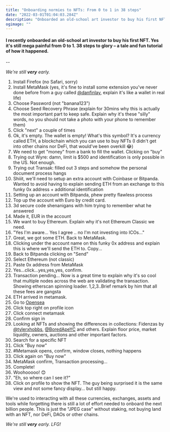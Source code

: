 ```yaml
---
title: "Onboarding normies to NFTs: From 0 to 1 in 38 steps"
date: "2022-03-01T01:04:03.284Z"
description: "Onboarded an old-school art investor to buy his first NFT. Yes it's mega painful and we're still early."
ogimage: ""
---
```


#### I recently onboarded an old-school art investor to buy his first NFT. Yes it's still mega painful from 0 to 1. 38 steps to glory – a tale and fun tutorial of how it happened.

--

*We're still **very** early.*

1. Install Firefox (no Safari, sorry)
2. Install MetaMask (yes, it's fine to install some extension you've never done before from a guy called [@danfinlay](https://twitter.com/danfinlay), explain it's like a wallet in real life)
3. Choose Password (not "banana123")
4. Choose Seed Recovery Phrase (explain for 30mins why this is actually the most important part to keep safe. Explain why it's these "silly" words, no you should not take a photo with your phone to remember them)
5. Click "next" a couple of times
6. Ok, it's empty. The wallet is empty! What's this symbol? It's a currency called ETH, a blockchain which you can use to buy NFTs (I didn't get into other chains nor DeFi, that would've been overkill 😂)
7. We need to get "money" from a bank to fill the wallet. Clicking on "buy"
8. Trying out Wyre: damn, limit is $500 and identification is only possible in the US. Not enough.
9. Trying out Transak: filled out 3 steps and somehow the personal document process hangs
10. Shiiit, we'll need to setup an extra account with Coinbase or Bitpanda. Wanted to avoid having to explain sending ETH from an exchange to this funky 0x address + additional identification
11. Setting up an account with Bitpanda, phew pretty flawless process
12. Top up the account with Euro by credit card.
13. 3d secure code shenanigans with him trying to remember what he answered
14. Made it, EUR in the account
15. We want to buy Ethereum. Explain why it's not Ethereum Classic we need.
16. "Yes I'm aware... Yes I agree .. no I'm not investing into ICOs..."
17. Great, we got some ETH. Back to MetaMask.
18. Clicking under the account name on this funky 0x address and explain this is where we'll send the ETH to. Copy...
19. Back to Bitpanda clicking on "Send"
20. Select Ethereum (not classic)
21. Paste 0x address from MetaMask
22. Yes...click...yes,yes,yes, confirm.
23. Transaction pending... Now is a great time to explain why it's so cool that multiple nodes across the web are validating the transaction. Showing etherscan spinning loader. 1,2,3..Brief remark by him that all these fees are gangsta
24. ETH arrived in metamask.
25. Go to [Opensea](https://opensea.io)
26. Click top right on profile icon
27. Click connect metamask
28. Confirm sign in
29. Looking at NFTs and showing the differences in collections: Fidenzas by [@tylerxhobbs](https://twitter.com/tylerxhobbs), [@BoredApeYC](https://twitter.com/BoredApeYC) and others. Explain floor price, market liquidity, owners, auctions and other important factors.
30. Search for a specific NFT
31. Click "Buy now"
32. #Metamask opens, confirm, window closes, nothing happens
33. Click again on "Buy now"
34. MetaMask confirm, Transaction processing...
35. Complete!
36. Woohooooo! 😊
37. "Eh, so where can I see it?"
38. Click on profile to show the NFT. The guy being surprised it is the same view and not some fancy display... but still happy.

We're used to interacting with all these currencies, exchanges, assets and tools while forgetting there is still a lot of effort needed to onboard the next billion people. This is just the "JPEG case" without staking, not buying land with an NFT, nor DeFi, DAOs or other chains.

*We're still **very** early. LFG!*
